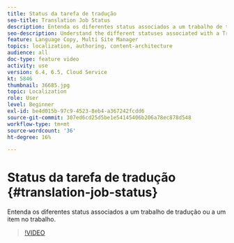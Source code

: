 ```yaml
---
title: Status da tarefa de tradução
seo-title: Translation Job Status
description: Entenda os diferentes status associados a um trabalho de tradução ou a um item no trabalho.
seo-description: Understand the different statuses associated with a Translation Job or an item in the job.
feature: Language Copy, Multi Site Manager
topics: localization, authoring, content-architecture
audience: all
doc-type: feature video
activity: use
version: 6.4, 6.5, Cloud Service
kt: 5846
thumbnail: 36685.jpg
topic: Localization
role: User
level: Beginner
exl-id: be4d015b-97c9-4523-8eb4-a367242fcdd6
source-git-commit: 307ed6cd25d5be1e54145406b206a78ec878d548
workflow-type: tm+mt
source-wordcount: '36'
ht-degree: 16%

---
```


# Status da tarefa de tradução {#translation-job-status}

Entenda os diferentes status associados a um trabalho de tradução ou a um item no trabalho.

>[!VIDEO](https://video.tv.adobe.com/v/36685?quality=12&learn=on)
